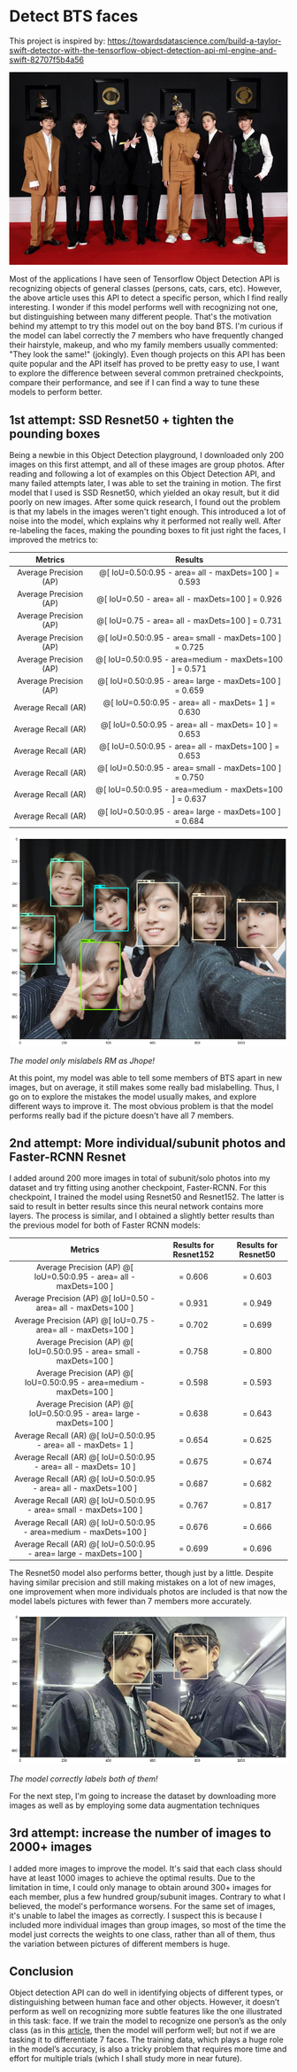 # Detect BTS faces

This project is inspired by: https://towardsdatascience.com/build-a-taylor-swift-detector-with-the-tensorflow-object-detection-api-ml-engine-and-swift-82707f5b4a56

![](https://github.com/irenechang1510/detect-bts-faces/blob/main/images/BTS%20Announced%20as%20Louis%20Vuitton....jpg)

Most of the applications I have seen of Tensorflow Object Detection API is recognizing objects of general classes (persons, cats, cars, etc). However, the above article uses this API to detect a specific person, which I find really interesting. I wonder if this model performs well with recognizing not one, but distinguishing between many different people. That's the motivation behind my attempt to try this model out on the boy band BTS. I'm curious if the model can label correctly the 7 members who have frequently changed their hairstyle, makeup, and who my family members usually commented: "They look the same!" (jokingly). Even though projects on this API has been quite popular and the API itself has proved to be pretty easy to use, I want to explore the difference between several common pretrained checkpoints, compare their performance, and see if I can find a way to tune these models to perform better.

## 1st attempt: SSD Resnet50 + tighten the pounding boxes

Being a newbie in this Object Detection playground, I downloaded only 200 images on this first attempt, and all of these images are group photos. After reading and following a lot of examples on this Object Detection API, and many failed attempts later, I was able to set the training in motion. The first model that I used is SSD Resnet50, which yielded an okay result, but it did poorly on new images. After some quick research, I found out the problem is that my labels in the images weren't tight enough. This introduced a lot of noise into the model, which explains why it performed not really well. After re-labeling the faces, making the pounding boxes to fit just right the faces, I improved the metrics to:

| Metrics |Results | 
| :---: | :---: |
| Average Precision  (AP) | @[ IoU=0.50:0.95 - area=   all - maxDets=100 ] = 0.593 |
| Average Precision  (AP) | @[ IoU=0.50      - area=   all - maxDets=100 ] = 0.926 |
| Average Precision  (AP) | @[ IoU=0.75      - area=   all - maxDets=100 ] = 0.731 |
| Average Precision  (AP) | @[ IoU=0.50:0.95 - area= small - maxDets=100 ] = 0.725 |
| Average Precision  (AP) | @[ IoU=0.50:0.95 - area=medium - maxDets=100 ] = 0.571 |
| Average Precision  (AP) | @[ IoU=0.50:0.95 - area= large - maxDets=100 ] = 0.659 |
| Average Recall     (AR) | @[ IoU=0.50:0.95 - area=   all - maxDets=  1 ] = 0.630 |
| Average Recall     (AR) | @[ IoU=0.50:0.95 - area=   all - maxDets= 10 ] = 0.653 |
| Average Recall     (AR) | @[ IoU=0.50:0.95 - area=   all - maxDets=100 ] = 0.653 |
| Average Recall     (AR) | @[ IoU=0.50:0.95 - area= small - maxDets=100 ] = 0.750 |
| Average Recall     (AR) | @[ IoU=0.50:0.95 - area=medium - maxDets=100 ] = 0.637 |
| Average Recall     (AR) | @[ IoU=0.50:0.95 - area= large - maxDets=100 ] = 0.684 |

![](https://github.com/irenechang1510/detect-bts-faces/blob/main/images/result.png)

*_The model only mislabels RM as Jhope!_*

At this point, my model was able to tell some members of BTS apart in new images, but on average, it still makes some really bad mislabelling. Thus, I go on to explore the mistakes the model usually makes, and explore different ways to improve it. The most obvious problem is that the model performs really bad if the picture doesn't have all 7 members.

## 2nd attempt: More individual/subunit photos and Faster-RCNN Resnet

I added around 200 more images in total of subunit/solo photos into my dataset and try fitting using another checkpoint, Faster-RCNN. For this checkpoint, I trained the model using Resnet50 and Resnet152. The latter is said to result in better results since this neural network contains more layers. The process is similar, and I obtained a slightly better results than the previous model for both of Faster RCNN models:

| Metrics | Results for Resnet152| Results for Resnet50 | 
| :---: | :---: |  :---: |
| Average Precision  (AP) @[ IoU=0.50:0.95 - area=   all - maxDets=100 ] | = 0.606 | = 0.603|
| Average Precision  (AP) @[ IoU=0.50      - area=   all - maxDets=100 ] | = 0.931 | = 0.949|
| Average Precision  (AP) @[ IoU=0.75      - area=   all - maxDets=100 ] | = 0.702 | = 0.699|
| Average Precision  (AP) @[ IoU=0.50:0.95 - area= small - maxDets=100 ] | = 0.758 | = 0.800|
| Average Precision  (AP) @[ IoU=0.50:0.95 - area=medium - maxDets=100 ] | = 0.598 | = 0.593|
| Average Precision  (AP) @[ IoU=0.50:0.95 - area= large - maxDets=100 ] | = 0.638 | = 0.643|
| Average Recall     (AR) @[ IoU=0.50:0.95 - area=   all - maxDets=  1 ] | = 0.654 | = 0.625|
| Average Recall     (AR) @[ IoU=0.50:0.95 - area=   all - maxDets= 10 ] | = 0.675 | = 0.674|
| Average Recall     (AR) @[ IoU=0.50:0.95 - area=   all - maxDets=100 ] | = 0.687 | = 0.682|
| Average Recall     (AR) @[ IoU=0.50:0.95 - area= small - maxDets=100 ] | = 0.767 | = 0.817|
| Average Recall     (AR) @[ IoU=0.50:0.95 - area=medium - maxDets=100 ] | = 0.676 | = 0.666|
| Average Recall     (AR) @[ IoU=0.50:0.95 - area= large - maxDets=100 ] | = 0.699 | = 0.696|

The Resnet50 model also performs better, though just by a little. Despite having similar precision and still making mistakes on a lot of new images, one improvement when more individuals photos are included is that now the model labels pictures with fewer than 7 members more accurately.

![](https://github.com/irenechang1510/detect-bts-faces/blob/main/images/result2.png)

*_The model correctly labels both of them!_*

For the next step, I'm going to increase the dataset by downloading more images as well as by employing some data augmentation techniques

## 3rd attempt: increase the number of images to 2000+ images

I added more images to improve the model. It's said that each class should have at least 1000 images to achieve the optimal results. Due to the limitation in time, I could only manage to obtain around 300+ images for each member, plus a few hundred group/subunit images. Contrary to what I believed, the model's performance worsens. For the same set of images, it's unable to label the images as correctly. I suspect this is because I included more individual images than group images, so most of the time the model just corrects the weights to one class, rather than all of them, thus the variation between pictures of different members is huge.

## Conclusion 
Object detection API can do well in identifying objects of different types, or distinguishing between human face and other objects. However, it doesn’t perform as well on recognizing more subtle features like the one illustrated in this task: face. If we train the model to recognize one person’s as the only class (as in this [article](https://towardsdatascience.com/build-a-taylor-swift-detector-with-the-tensorflow-object-detection-api-ml-engine-and-swift-82707f5b4a56), then the model will perform well; but not if we are tasking it to differentiate 7 faces. The training data, which plays a huge role in the model’s accuracy, is also a tricky problem that requires more time and effort for multiple trials (which I shall study more in near future).
